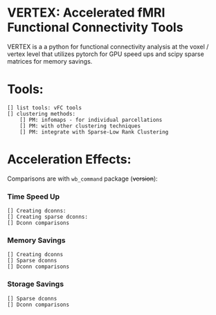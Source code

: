 # VERTEX: Accelerated fMRI Functional Connectivity Tools
VERTEX is a a python for functional connectivity analysis at the voxel / vertex level that utilizes pytorch for GPU speed ups and scipy sparse matrices for memory savings.

# Tools:
	[] list tools: vFC tools
	[] clustering methods:
		[] PM: infomaps - for individual parcellations
		[] PM: with other clustering techniques
		[] PM: integrate with Sparse-Low Rank Clustering


# Acceleration Effects:
Comparisons are with `wb_command` package (~~version~~):

### Time Speed Up
	[] Creating dconns:
	[] Creating sparse dconns:
	[] Dconn comparisons

### Memory Savings
	[] Creating dconns
	[] Sparse dconns
	[] Dconn comparisons

### Storage Savings
	[] Sparse dconns
	[] Dconn comparisons
